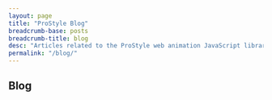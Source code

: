 ```yaml
---
layout: page
title: "ProStyle Blog"
breadcrumb-base: posts
breadcrumb-title: blog
desc: "Articles related to the ProStyle web animation JavaScript library and HTML5 and CSS animation in general."
permalink: "/blog/"
---
```


## Blog

